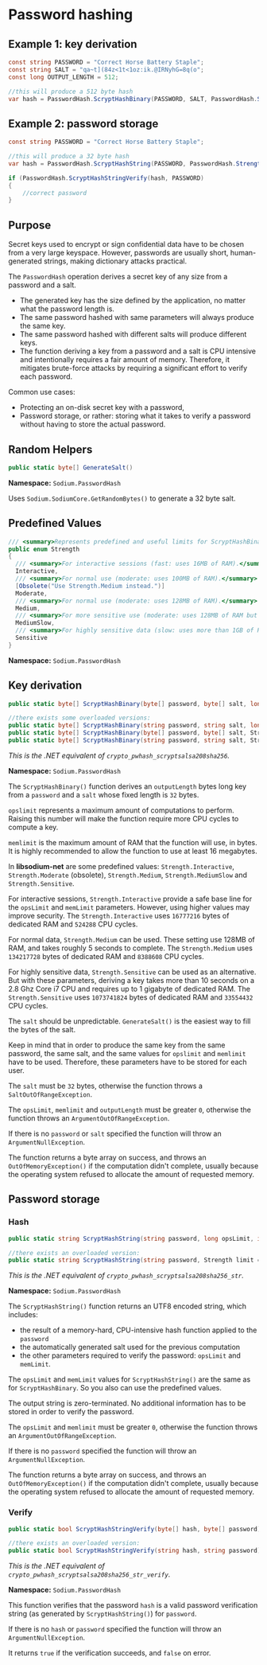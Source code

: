 # Password hashing

## Example 1: key derivation

```csharp
const string PASSWORD = "Correct Horse Battery Staple";
const string SALT = "qa~t](84z<1t<1oz:ik.@IRNyhG=8q(o";
const long OUTPUT_LENGTH = 512;

//this will produce a 512 byte hash
var hash = PasswordHash.ScryptHashBinary(PASSWORD, SALT, PasswordHash.Strength.Medium, OUTPUT_LENGTH);
```

## Example 2: password storage

```csharp
const string PASSWORD = "Correct Horse Battery Staple";

//this will produce a 32 byte hash
var hash = PasswordHash.ScryptHashString(PASSWORD, PasswordHash.Strength.Medium);

if (PasswordHash.ScryptHashStringVerify(hash, PASSWORD)
{
	//correct password
}
```

## Purpose

Secret keys used to encrypt or sign confidential data have to be chosen from a very large keyspace. However, passwords are usually short, human-generated strings, making dictionary attacks practical.

The `PasswordHash` operation derives a secret key of any size from a password and a salt.

- The generated key has the size defined by the application, no matter what the password length is.
- The same password hashed with same parameters will always produce the same key.
- The same password hashed with different salts will produce different keys.
- The function deriving a key from a password and a salt is CPU intensive and intentionally requires a fair amount of memory. Therefore, it mitigates brute-force attacks by requiring a significant effort to verify each password.

Common use cases:
- Protecting an on-disk secret key with a password,
- Password storage, or rather: storing what it takes to verify a password without having to store the actual password.

## Random Helpers

```csharp
public static byte[] GenerateSalt()
```
**Namespace:** `Sodium.PasswordHash`

Uses `Sodium.SodiumCore.GetRandomBytes()` to generate a 32 byte salt.

## Predefined Values

```csharp
/// <summary>Represents predefined and useful limits for ScryptHashBinary() and ScryptHashString().</summary>
public enum Strength
{
  /// <summary>For interactive sessions (fast: uses 16MB of RAM).</summary>
  Interactive,
  /// <summary>For normal use (moderate: uses 100MB of RAM).</summary>
  [Obsolete("Use Strength.Medium instead.")]
  Moderate,
  /// <summary>For normal use (moderate: uses 128MB of RAM).</summary>
  Medium,
  /// <summary>For more sensitive use (moderate: uses 128MB of RAM but higher opslimit).</summary>
  MediumSlow,
  /// <summary>For highly sensitive data (slow: uses more than 1GB of RAM).</summary>
  Sensitive
}
```

**Namespace:** `Sodium.PasswordHash`

## Key derivation

```csharp
public static byte[] ScryptHashBinary(byte[] password, byte[] salt, long opsLimit, int memLimit, long outputLength = SCRYPT_SALSA208_SHA256_SALTBYTES)

//there exists some overloaded versions:
public static byte[] ScryptHashBinary(string password, string salt, long opsLimit, int memLimit, long outputLength = SCRYPT_SALSA208_SHA256_SALTBYTES)
public static byte[] ScryptHashBinary(byte[] password, byte[] salt, Strength limit = Strength.Interactive, long outputLength = SCRYPT_SALSA208_SHA256_SALTBYTES)
public static byte[] ScryptHashBinary(string password, string salt, Strength limit = Strength.Interactive, long outputLength = SCRYPT_SALSA208_SHA256_SALTBYTES)
```

*This is the .NET equivalent of `crypto_pwhash_scryptsalsa208sha256`.*

**Namespace:** `Sodium.PasswordHash`

The `ScryptHashBinary()` function derives an `outputLength` bytes long key from a `password` and a `salt` whose fixed length is `32` bytes.

`opslimit` represents a maximum amount of computations to perform. Raising this number will make the function require more CPU cycles to compute a key.

`memlimit` is the maximum amount of RAM that the function will use, in bytes. It is highly recommended to allow the function to use at least 16 megabytes.

In **libsodium-net** are some predefined values: `Strength.Interactive`, `Strength.Moderate` (obsolete), `Strength.Medium`, `Strength.MediumSlow` and `Strength.Sensitive`.

For interactive sessions, `Strength.Interactive` provide a safe base line for the `opsLimit` and `memLimit` parameters. However, using higher values may improve security. The `Strength.Interactive` uses `16777216` bytes of dedicated RAM and `524288` CPU cycles.

For normal data, `Strength.Medium` can be used. These setting use 128MB of RAM, and takes roughly 5 seconds to complete. The `Strength.Medium` uses `134217728` bytes of dedicated RAM and `8388608` CPU cycles.

For highly sensitive data, `Strength.Sensitive` can be used as an alternative. But with these parameters, deriving a key takes more than 10 seconds on a 2.8 Ghz Core i7 CPU and requires up to 1 gigabyte of dedicated RAM. The `Strength.Sensitive` uses `1073741824` bytes of dedicated RAM and `33554432` CPU cycles.

The `salt` should be unpredictable. `GenerateSalt()` is the easiest way to fill the bytes of the salt.

Keep in mind that in order to produce the same key from the same password, the same salt, and the same values for `opslimit` and `memlimit` have to be used. Therefore, these parameters have to be stored for each user.

The `salt` must be `32` bytes, otherwise the function throws a `SaltOutOfRangeException`.

The `opsLimit`, `memlimit` and `outputLength` must be greater `0`, otherwise the function throws an `ArgumentOutOfRangeException`.

If there is no `password` or `salt` specified the function will throw an `ArgumentNullException`.

The function returns a byte array on success, and throws an `OutOfMemoryException()` if the computation didn't complete, usually because the operating system refused to allocate the amount of requested memory.


## Password storage

### Hash

```csharp
public static string ScryptHashString(string password, long opsLimit, int memLimit)

//there exists an overloaded version:
public static string ScryptHashString(string password, Strength limit = Strength.Interactive)
```
*This is the .NET equivalent of `crypto_pwhash_scryptsalsa208sha256_str`.*

**Namespace:** `Sodium.PasswordHash`


The `ScryptHashString()` function returns an UTF8 encoded string, which includes:
- the result of a memory-hard, CPU-intensive hash function applied to the `password`
- the automatically generated salt used for the previous computation
- the other parameters required to verify the password: `opsLimit` and `memLimit`.

The `opsLimit` and `memLimit` values for `ScryptHashString()` are the same as for `ScryptHashBinary`. So you also can use the predefined values.

The output string is zero-terminated. No additional information has to be stored in order to verify the password.

The `opsLimit` and `memlimit` must be greater `0`, otherwise the function throws an `ArgumentOutOfRangeException`.

If there is no `password` specified the function will throw an `ArgumentNullException`.

The function returns a byte array on success, and throws an `OutOfMemoryException()` if the computation didn't complete, usually because the operating system refused to allocate the amount of requested memory.

### Verify

```csharp
public static bool ScryptHashStringVerify(byte[] hash, byte[] password)

//there exists an overloaded version:
public static bool ScryptHashStringVerify(string hash, string password)
```
*This is the .NET equivalent of `crypto_pwhash_scryptsalsa208sha256_str_verify`.*

**Namespace:** `Sodium.PasswordHash`


This function verifies that the password `hash` is a valid password verification string (as generated by `ScryptHashString()`) for `password`.

If there is no `hash` or `password` specified the function will throw an `ArgumentNullException`.

It returns `true` if the verification succeeds, and `false` on error.
